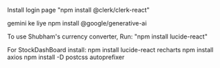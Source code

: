 Install login page 
"npm install @clerk/clerk-react"

gemini ke liye
npm install @google/generative-ai


To use Shubham's  currency converter, Run:
"npm install lucide-react" 

For StockDashBoard install:
npm install lucide-react recharts
npm install axios
npm install -D postcss autoprefixer
